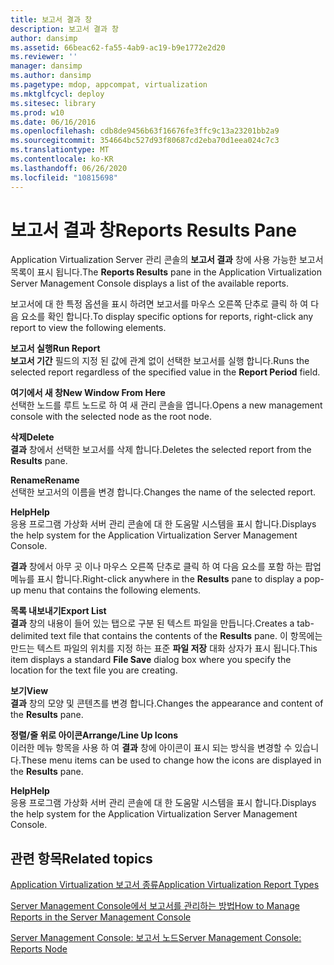 ```yaml
---
title: 보고서 결과 창
description: 보고서 결과 창
author: dansimp
ms.assetid: 66beac62-fa55-4ab9-ac19-b9e1772e2d20
ms.reviewer: ''
manager: dansimp
ms.author: dansimp
ms.pagetype: mdop, appcompat, virtualization
ms.mktglfcycl: deploy
ms.sitesec: library
ms.prod: w10
ms.date: 06/16/2016
ms.openlocfilehash: cdb8de9456b63f16676fe3ffc9c13a23201bb2a9
ms.sourcegitcommit: 354664bc527d93f80687cd2eba70d1eea024c7c3
ms.translationtype: MT
ms.contentlocale: ko-KR
ms.lasthandoff: 06/26/2020
ms.locfileid: "10815698"
---
```

# <span data-ttu-id="e76df-103">보고서 결과 창</span><span class="sxs-lookup"><span data-stu-id="e76df-103">Reports Results Pane</span></span>


<span data-ttu-id="e76df-104">Application Virtualization Server 관리 콘솔의 **보고서 결과** 창에 사용 가능한 보고서 목록이 표시 됩니다.</span><span class="sxs-lookup"><span data-stu-id="e76df-104">The **Reports Results** pane in the Application Virtualization Server Management Console displays a list of the available reports.</span></span>

<span data-ttu-id="e76df-105">보고서에 대 한 특정 옵션을 표시 하려면 보고서를 마우스 오른쪽 단추로 클릭 하 여 다음 요소를 확인 합니다.</span><span class="sxs-lookup"><span data-stu-id="e76df-105">To display specific options for reports, right-click any report to view the following elements.</span></span>

<a href="" id="run-report"></a>**<span data-ttu-id="e76df-106">보고서 실행</span><span class="sxs-lookup"><span data-stu-id="e76df-106">Run Report</span></span>**  
<span data-ttu-id="e76df-107">**보고서 기간** 필드의 지정 된 값에 관계 없이 선택한 보고서를 실행 합니다.</span><span class="sxs-lookup"><span data-stu-id="e76df-107">Runs the selected report regardless of the specified value in the **Report Period** field.</span></span>

<a href="" id="new-window-from-here"></a>**<span data-ttu-id="e76df-108">여기에서 새 창</span><span class="sxs-lookup"><span data-stu-id="e76df-108">New Window From Here</span></span>**  
<span data-ttu-id="e76df-109">선택한 노드를 루트 노드로 하 여 새 관리 콘솔을 엽니다.</span><span class="sxs-lookup"><span data-stu-id="e76df-109">Opens a new management console with the selected node as the root node.</span></span>

<a href="" id="delete"></a>**<span data-ttu-id="e76df-110">삭제</span><span class="sxs-lookup"><span data-stu-id="e76df-110">Delete</span></span>**  
<span data-ttu-id="e76df-111">**결과** 창에서 선택한 보고서를 삭제 합니다.</span><span class="sxs-lookup"><span data-stu-id="e76df-111">Deletes the selected report from the **Results** pane.</span></span>

<a href="" id="rename"></a>**<span data-ttu-id="e76df-112">Rename</span><span class="sxs-lookup"><span data-stu-id="e76df-112">Rename</span></span>**  
<span data-ttu-id="e76df-113">선택한 보고서의 이름을 변경 합니다.</span><span class="sxs-lookup"><span data-stu-id="e76df-113">Changes the name of the selected report.</span></span>

<a href="" id="help"></a>**<span data-ttu-id="e76df-114">Help</span><span class="sxs-lookup"><span data-stu-id="e76df-114">Help</span></span>**  
<span data-ttu-id="e76df-115">응용 프로그램 가상화 서버 관리 콘솔에 대 한 도움말 시스템을 표시 합니다.</span><span class="sxs-lookup"><span data-stu-id="e76df-115">Displays the help system for the Application Virtualization Server Management Console.</span></span>

<span data-ttu-id="e76df-116">**결과** 창에서 아무 곳 이나 마우스 오른쪽 단추로 클릭 하 여 다음 요소를 포함 하는 팝업 메뉴를 표시 합니다.</span><span class="sxs-lookup"><span data-stu-id="e76df-116">Right-click anywhere in the **Results** pane to display a pop-up menu that contains the following elements.</span></span>

<a href="" id="export-list"></a>**<span data-ttu-id="e76df-117">목록 내보내기</span><span class="sxs-lookup"><span data-stu-id="e76df-117">Export List</span></span>**  
<span data-ttu-id="e76df-118">**결과** 창의 내용이 들어 있는 탭으로 구분 된 텍스트 파일을 만듭니다.</span><span class="sxs-lookup"><span data-stu-id="e76df-118">Creates a tab-delimited text file that contains the contents of the **Results** pane.</span></span> <span data-ttu-id="e76df-119">이 항목에는 만드는 텍스트 파일의 위치를 지정 하는 표준 **파일 저장** 대화 상자가 표시 됩니다.</span><span class="sxs-lookup"><span data-stu-id="e76df-119">This item displays a standard **File Save** dialog box where you specify the location for the text file you are creating.</span></span>

<a href="" id="view"></a>**<span data-ttu-id="e76df-120">보기</span><span class="sxs-lookup"><span data-stu-id="e76df-120">View</span></span>**  
<span data-ttu-id="e76df-121">**결과** 창의 모양 및 콘텐츠를 변경 합니다.</span><span class="sxs-lookup"><span data-stu-id="e76df-121">Changes the appearance and content of the **Results** pane.</span></span>

<a href="" id="arrange-line-up-icons"></a>**<span data-ttu-id="e76df-122">정렬/줄 위로 아이콘</span><span class="sxs-lookup"><span data-stu-id="e76df-122">Arrange/Line Up Icons</span></span>**  
<span data-ttu-id="e76df-123">이러한 메뉴 항목을 사용 하 여 **결과** 창에 아이콘이 표시 되는 방식을 변경할 수 있습니다.</span><span class="sxs-lookup"><span data-stu-id="e76df-123">These menu items can be used to change how the icons are displayed in the **Results** pane.</span></span>

<a href="" id="help"></a>**<span data-ttu-id="e76df-124">Help</span><span class="sxs-lookup"><span data-stu-id="e76df-124">Help</span></span>**  
<span data-ttu-id="e76df-125">응용 프로그램 가상화 서버 관리 콘솔에 대 한 도움말 시스템을 표시 합니다.</span><span class="sxs-lookup"><span data-stu-id="e76df-125">Displays the help system for the Application Virtualization Server Management Console.</span></span>

## <span data-ttu-id="e76df-126">관련 항목</span><span class="sxs-lookup"><span data-stu-id="e76df-126">Related topics</span></span>


[<span data-ttu-id="e76df-127">Application Virtualization 보고서 종류</span><span class="sxs-lookup"><span data-stu-id="e76df-127">Application Virtualization Report Types</span></span>](application-virtualization-report-types.md)

[<span data-ttu-id="e76df-128">Server Management Console에서 보고서를 관리하는 방법</span><span class="sxs-lookup"><span data-stu-id="e76df-128">How to Manage Reports in the Server Management Console</span></span>](how-to-manage-reports-in-the-server-management-console.md)

[<span data-ttu-id="e76df-129">Server Management Console: 보고서 노드</span><span class="sxs-lookup"><span data-stu-id="e76df-129">Server Management Console: Reports Node</span></span>](server-management-console-reports-node.md)

 

 





